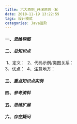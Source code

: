 ```yaml
---
title: 六大原则_开闭原则（6）
date: 2018-11-19 13:22:59
tags: 设计模式
categories: Java进阶
---
```

#### 一、*思维导图*

#### 二、*总知识点*

​	1、定义：
​	2、代码示例/类图关系：	 
​	3、优点：
​	4、注意地方：
​		

#### 三、*重点知识点实例*

#### 四、*参考资料*

#### 五、*思维扩展*

#### 六、*存在疑问*